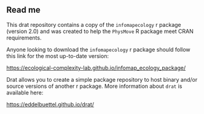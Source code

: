 ## Read me

This drat repository contains a copy of the `infomapecology` r package (version 2.0) and was created to help the `PhysMove` R package meet CRAN requirements.

Anyone looking to download the `infomapecology` r package should follow this link for the most up-to-date version:

https://ecological-complexity-lab.github.io/infomap_ecology_package/

Drat allows you to create a simple package repository to host binary and/or source versions of another r package. More information about `drat` is available here:

https://eddelbuettel.github.io/drat/
